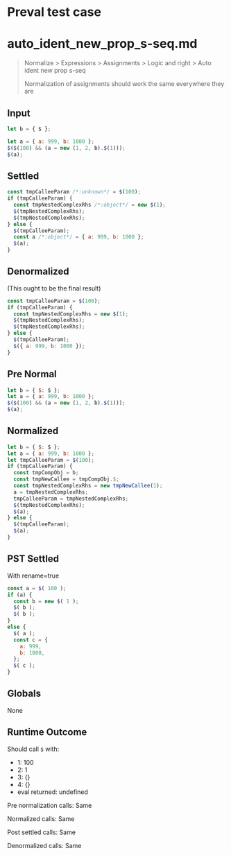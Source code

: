 # Preval test case

# auto_ident_new_prop_s-seq.md

> Normalize > Expressions > Assignments > Logic and right > Auto ident new prop s-seq
>
> Normalization of assignments should work the same everywhere they are

## Input

`````js filename=intro
let b = { $ };

let a = { a: 999, b: 1000 };
$($(100) && (a = new (1, 2, b).$(1)));
$(a);
`````

## Settled


`````js filename=intro
const tmpCalleeParam /*:unknown*/ = $(100);
if (tmpCalleeParam) {
  const tmpNestedComplexRhs /*:object*/ = new $(1);
  $(tmpNestedComplexRhs);
  $(tmpNestedComplexRhs);
} else {
  $(tmpCalleeParam);
  const a /*:object*/ = { a: 999, b: 1000 };
  $(a);
}
`````

## Denormalized
(This ought to be the final result)

`````js filename=intro
const tmpCalleeParam = $(100);
if (tmpCalleeParam) {
  const tmpNestedComplexRhs = new $(1);
  $(tmpNestedComplexRhs);
  $(tmpNestedComplexRhs);
} else {
  $(tmpCalleeParam);
  $({ a: 999, b: 1000 });
}
`````

## Pre Normal


`````js filename=intro
let b = { $: $ };
let a = { a: 999, b: 1000 };
$($(100) && (a = new (1, 2, b).$(1)));
$(a);
`````

## Normalized


`````js filename=intro
let b = { $: $ };
let a = { a: 999, b: 1000 };
let tmpCalleeParam = $(100);
if (tmpCalleeParam) {
  const tmpCompObj = b;
  const tmpNewCallee = tmpCompObj.$;
  const tmpNestedComplexRhs = new tmpNewCallee(1);
  a = tmpNestedComplexRhs;
  tmpCalleeParam = tmpNestedComplexRhs;
  $(tmpNestedComplexRhs);
  $(a);
} else {
  $(tmpCalleeParam);
  $(a);
}
`````

## PST Settled
With rename=true

`````js filename=intro
const a = $( 100 );
if (a) {
  const b = new $( 1 );
  $( b );
  $( b );
}
else {
  $( a );
  const c = {
    a: 999,
    b: 1000,
  };
  $( c );
}
`````

## Globals

None

## Runtime Outcome

Should call `$` with:
 - 1: 100
 - 2: 1
 - 3: {}
 - 4: {}
 - eval returned: undefined

Pre normalization calls: Same

Normalized calls: Same

Post settled calls: Same

Denormalized calls: Same
